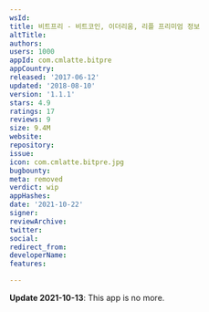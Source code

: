 ```yaml
---
wsId: 
title: 비트프리 - 비트코인, 이더리움, 리플 프리미엄 정보
altTitle: 
authors: 
users: 1000
appId: com.cmlatte.bitpre
appCountry: 
released: '2017-06-12'
updated: '2018-08-10'
version: '1.1.1'
stars: 4.9
ratings: 17
reviews: 9
size: 9.4M
website: 
repository: 
issue: 
icon: com.cmlatte.bitpre.jpg
bugbounty: 
meta: removed
verdict: wip
appHashes: 
date: '2021-10-22'
signer: 
reviewArchive: 
twitter: 
social: 
redirect_from: 
developerName: 
features: 

---
```


**Update 2021-10-13**: This app is no more.

